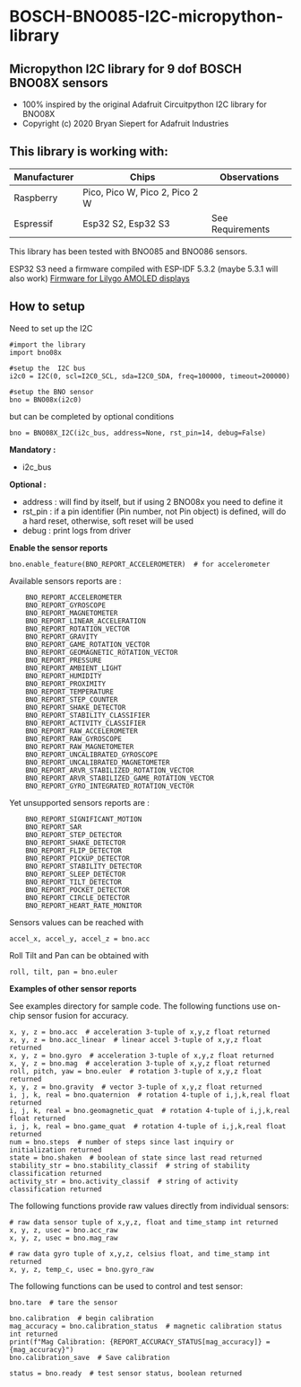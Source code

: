 # BOSCH-BNO085-I2C-micropython-library
## Micropython I2C library for 9 dof BOSCH BNO08X sensors

- 100% inspired by the original Adafruit Circuitpython I2C library for BNO08X
- Copyright (c) 2020 Bryan Siepert for Adafruit Industries

## This library is working with:

|  Manufacturer |  Chips  |  Observations |
| ------------ | ------------ | ------------ | 
|  Raspberry | Pico, Pico W,  Pico 2,  Pico 2 W   |   |
|  Espressif | Esp32 S2, Esp32 S3 |  See Requirements |

This library has been tested with BNO085 and BNO086 sensors.

ESP32 S3 need a firmware compiled with ESP-IDF 5.3.2 (maybe 5.3.1 will also work)
[Firmware for Lilygo AMOLED displays](https://github.com/dobodu/Lilygo-Amoled-Micropython/blob/main/firmware/firmware_2024_12_28.bin "Firmware for Lilygo AMOLED displays")

## How to setup

Need to set up the I2C

    #import the library
    import bno08x

    #setup the  I2C bus
    i2c0 = I2C(0, scl=I2C0_SCL, sda=I2C0_SDA, freq=100000, timeout=200000)

    #setup the BNO sensor
    bno = BNO08x(i2c0)

but can be completed by optional conditions

    bno = BNO08X_I2C(i2c_bus, address=None, rst_pin=14, debug=False)

**Mandatory :**

- i2c_bus

**Optional :**

- address : will find by itself, but if using 2 BNO08x you need to define it
- rst_pin : if a pin identifier (Pin number, not Pin object) is defined, will do a hard reset, otherwise, soft reset will be used
- debug : print logs from driver 

**Enable the sensor reports**

    bno.enable_feature(BNO_REPORT_ACCELEROMETER)  # for accelerometer
    
Available sensors reports are :

        BNO_REPORT_ACCELEROMETER
        BNO_REPORT_GYROSCOPE
        BNO_REPORT_MAGNETOMETER
        BNO_REPORT_LINEAR_ACCELERATION
        BNO_REPORT_ROTATION_VECTOR
        BNO_REPORT_GRAVITY
        BNO_REPORT_GAME_ROTATION_VECTOR
        BNO_REPORT_GEOMAGNETIC_ROTATION_VECTOR
        BNO_REPORT_PRESSURE
        BNO_REPORT_AMBIENT_LIGHT
        BNO_REPORT_HUMIDITY
        BNO_REPORT_PROXIMITY
        BNO_REPORT_TEMPERATURE
        BNO_REPORT_STEP_COUNTER
        BNO_REPORT_SHAKE_DETECTOR
        BNO_REPORT_STABILITY_CLASSIFIER
        BNO_REPORT_ACTIVITY_CLASSIFIER
        BNO_REPORT_RAW_ACCELEROMETER
        BNO_REPORT_RAW_GYROSCOPE
        BNO_REPORT_RAW_MAGNETOMETER
        BNO_REPORT_UNCALIBRATED_GYROSCOPE
        BNO_REPORT_UNCALIBRATED_MAGNETOMETER
        BNO_REPORT_ARVR_STABILIZED_ROTATION_VECTOR
        BNO_REPORT_ARVR_STABILIZED_GAME_ROTATION_VECTOR
        BNO_REPORT_GYRO_INTEGRATED_ROTATION_VECTOR

Yet unsupported sensors reports are :

        BNO_REPORT_SIGNIFICANT_MOTION
        BNO_REPORT_SAR
        BNO_REPORT_STEP_DETECTOR
        BNO_REPORT_SHAKE_DETECTOR
        BNO_REPORT_FLIP_DETECTOR
        BNO_REPORT_PICKUP_DETECTOR
        BNO_REPORT_STABILITY_DETECTOR
        BNO_REPORT_SLEEP_DETECTOR
        BNO_REPORT_TILT_DETECTOR
        BNO_REPORT_POCKET_DETECTOR
        BNO_REPORT_CIRCLE_DETECTOR
        BNO_REPORT_HEART_RATE_MONITOR
    
Sensors values can be reached with

    accel_x, accel_y, accel_z = bno.acc

Roll Tilt and Pan can be obtained with

    roll, tilt, pan = bno.euler

**Examples of other sensor reports**

See examples directory for sample code. The following functions use on-chip sensor fusion for accuracy.

    x, y, z = bno.acc  # acceleration 3-tuple of x,y,z float returned
    x, y, z = bno.acc_linear  # linear accel 3-tuple of x,y,z float returned
    x, y, z = bno.gyro  # acceleration 3-tuple of x,y,z float returned
    x, y, z = bno.mag  # acceleration 3-tuple of x,y,z float returned
    roll, pitch, yaw = bno.euler  # rotation 3-tuple of x,y,z float returned
    x, y, z = bno.gravity  # vector 3-tuple of x,y,z float returned
    i, j, k, real = bno.quaternion  # rotation 4-tuple of i,j,k,real float returned
    i, j, k, real = bno.geomagnetic_quat  # rotation 4-tuple of i,j,k,real float returned
    i, j, k, real = bno.game_quat  # rotation 4-tuple of i,j,k,real float returned
    num = bno.steps  # number of steps since last inquiry or initialization returned
    state = bno.shaken  # boolean of state since last read returned
    stability_str = bno.stability_classif  # string of stability classification returned
    activity_str = bno.activity_classif  # string of activity classification returned

The following functions provide raw values directly from individual sensors:

    # raw data sensor tuple of x,y,z, float and time_stamp int returned
    x, y, z, usec = bno.acc_raw 
    x, y, z, usec = bno.mag_raw
    
    # raw data gyro tuple of x,y,z, celsius float, and time_stamp int returned
    x, y, z, temp_c, usec = bno.gyro_raw
    
The following functions can be used to control and test sensor:

    bno.tare  # tare the sensor

    bno.calibration  # begin calibration
    mag_accuracy = bno.calibration_status  # magnetic calibration status int returned
    print(f"Mag Calibration: {REPORT_ACCURACY_STATUS[mag_accuracy]} = {mag_accuracy}")
    bno.calibration_save  # Save calibration

    status = bno.ready  # test sensor status, boolean returned
